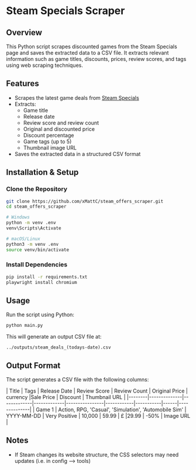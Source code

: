 # Steam Specials Scraper

## Overview
This Python script scrapes discounted games from the Steam Specials page and saves the extracted data to a CSV file. It extracts relevant information such as game titles, discounts, prices, review scores, and tags using web scraping techniques.

## Features
- Scrapes the latest game deals from [Steam Specials](https://store.steampowered.com/specials)
- Extracts:
  - Game title
  - Release date
  - Review score and review count
  - Original and discounted price
  - Discount percentage
  - Game tags (up to 5)
  - Thumbnail image URL
- Saves the extracted data in a structured CSV format

## Installation & Setup

### Clone the Repository
```bash
git clone https://github.com/xMattC/steam_offers_scraper.git
cd steam_offers_scraper

# Windows
python -m venv .env
venv\Scripts\Activate

# macOS/Linux
python3 -m venv .env
source venv/bin/activate
```

### Install Dependencies
```bash
pip install -r requirements.txt
playwright install chromium
```

## Usage
Run the script using Python:

```bash
python main.py
```

This will generate an output CSV file at:

```
../outputs/steam_deals_(todays-date).csv
```

## Output Format
The script generates a CSV file with the following columns:

| Title | Tags | Release Date | Review Score | Review Count | Original Price | currency |Sale Price | Discount |  Thumbnail URL |
|--------|--------------|-------------|-------------|----------------|------------|-----------|------|--------------|
| Game 1 | Action, RPG,  'Casual', 'Simulation', 'Automobile Sim' | YYYY-MM-DD   | Very Positive | 10,000 | 59.99 | £ |29.99 | -50% | Image URL |

## Notes
- If Steam changes its website structure, the CSS selectors may need updates (i.e. in config --> tools)
